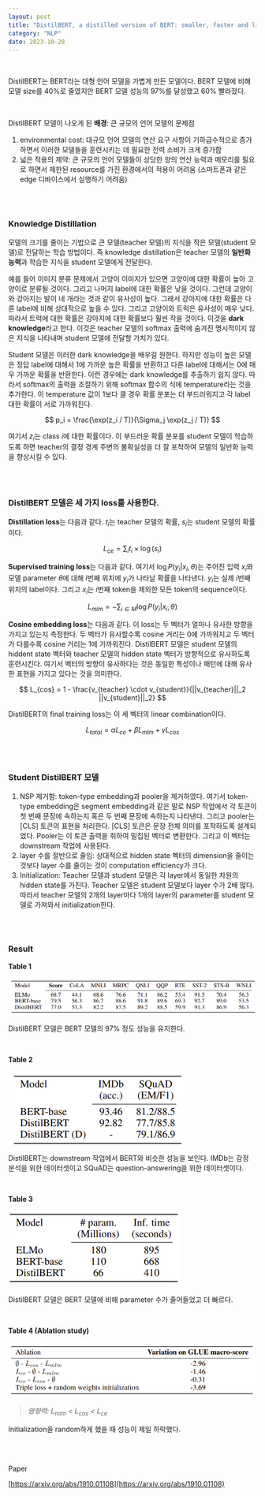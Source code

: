 ```yaml
---
layout: post
title: "DistilBERT, a distilled version of BERT: smaller, faster and lighter"
category: "NLP"
date: 2023-10-28
---
```


<br>

DistilBERT는 BERT라는 대형 언어 모델을 가볍게 만든 모델이다. BERT 모델에 비해 모델 size를 40%로 줄였지만 BERT 모델 성능의 97%를 달성했고 60% 빨라졌다.

<br>

DistilBERT 모델이 나오게 된 **배경**: 큰 규모의 언어 모델의 문제점

1. environmental cost: 대규모 언어 모델의 연산 요구 사항이 기하급수적으로 증가하면서 이러한 모델들을 훈련시키는 데 필요한 전력 소비가 크게 증가함
2. 넓은 적용의 제약: 큰 규모의 언어 모델들이 상당한 양의 연산 능력과 메모리를 필요로 하면서 제한된 resource를 가진 환경에서의 적용이 어려움 (스마트폰과 같은 edge 디바이스에서 실행하기 어려움)

<br>
<br>

### **Knowledge Distillation**

모델의 크기를 줄이는 기법으로 큰 모델(teacher 모델)의 지식을 작은 모델(student 모델)로 전달하는 학습 방법이다. 즉 knowledge distillation은 teacher 모델의 **일반화 능력**과 학습한 지식을 student 모델에게 전달한다.

예를 들어 이미지 분류 문제에서 고양이 이미지가 있으면 고양이에 대한 확률이 높아 고양이로 분류될 것이다. 그리고 나머지 label에 대한 확률은 낮을 것이다. 그런데 고양이와 강아지는 발이 네 개라는 것과 같이 유사성이 높다. 그래서 강아지에 대한 확률은 다른 label에 비해 상대적으로 높을 수 있다. 그리고 고양이와 트럭은 유사성이 매우 낮다. 따라서 트럭에 대한 확률은 강아지에 대한 확률보다 훨씬 작을 것이다. 이것을 **dark knowledge**라고 한다. 이것은 teacher 모델의 softmax 출력에 숨겨진 명시적이지 않은 지식을 나타내며 student 모델에 전달할 가치가 있다.

Student 모델은 이러한 dark knowledge을 배우길 원한다. 하지만 성능이 높은 모델은 정답 label에 대해서 1에 가까운 높은 확률을 반환하고 다른 label에 대해서는 0에 매우 가까운 확률을 반환한다. 이런 경우에는 dark knowledge를 추출하기 쉽지 않다. 따라서 softmax의 출력을 조절하기 위해 softmax 함수의 식에 temperature라는 것을 추가한다. 이 temperature 값이 1보다 클 경우 확률 분포는 더 부드러워지고 각 label 대한 확률이 서로 가까워진다.

$$
p_i = \frac{\exp(z_i / T)}{\Sigma_j \exp(z_j / T)}
$$

여기서 $z_i$는 class $i$에 대한 확률이다. 이 부드러운 확률 분포를 student 모델이 학습하도록 하면 teacher의 결정 경계 주변의 불확실성을 더 잘 포착하여 모델의 일반화 능력을 향상시킬 수 있다.

<br>
<br>

### DistilBERT 모델은 **세 가지 loss**를 사용한다.

**Distillation loss**는 다음과 같다. $t_i$는 teacher 모델의 확률, $s_i$는 student 모델의 확률이다.

$$
L_{ce} = \sum_i t_i \times \log(s_i)
$$

**Supervised training loss**는 다음과 같다. 여기서 $\log P(y_i \vert x_i, \theta)$는 주어진 입력 $x_i$와 모델 parameter $\theta$에 대해 $i$번째 위치에 $y_i$가 나타날 확률을 나타낸다. $y_i$는 실제 $i$번째 위치의 label이다. 그리고 $x_i$는 $i$번째 token을 제외한 모든 token의 sequence이다.

$$
L_{mlm} = - \sum_{i \in M} \log P(y_i | x_i, \theta)
$$

**Cosine embedding loss**는 다음과 같다. 이 loss는 두 벡터가 얼마나 유사한 방향을 가지고 있는지 측정한다. 두 벡터가 유사할수록 cosine 거리는 0에 가까워지고 두 벡터가 다를수록 cosine 거리는 1에 가까워진다. DistilBERT 모델은 student 모델의 hiddent state 벡터와 teacher 모델의 hidden state 벡터가 방향적으로 유사하도록 훈련시킨다. 여기서 벡터의 방향이 유사하다는 것은 동일한 특성이나 패턴에 대해 유사한 표현을 가지고 있다는 것을 의미한다.

$$
L_{cos} = 1 - \frac{v_{teacher} \cdot v_{student}}{||v_{teacher}||_2 ||v_{student}||_2}
$$

DistilBERT의 final training loss는 이 세 벡터의 linear combination이다.

$$
L_{total} = \alpha L_{ce} + \beta L_{mlm} + \gamma L_{cos} 
$$

<br>
<br>

### **Student DistilBERT 모델**

1. NSP 제거함: token-type embedding과 pooler을 제거하였다. 여기서 token-type embedding은 segment embedding과 같은 말로 NSP 작업에서 각 토큰이 첫 번째 문장에 속하는지 혹은 두 번째 문장에 속하는지 나타낸다. 그리고 pooler는 [CLS] 토큰의 표현을 처리한다. [CLS] 토큰은 문장 전체 의미를 포착하도록 설계되었다. Pooler는 이 토큰 출력을 취하여 밀집된 벡터로 변환한다. 그리고 이 벡터는 downstream 작업에 사용된다. 
2. layer 수를 절반으로 줄임: 상대적으로 hidden state 벡터의 dimension을 줄이는 것보다 layer 수를 줄이는 것이 computation efficiency가 크다.
3. Initialization: Teacher 모델과 student 모델은 각 layer에서 동일한 차원의 hidden state를 가진다. Teacher 모델은 student 모델보다 layer 수가 2배 많다. 따라서 teacher 모델의 2개의 layer마다 1개의 layer의 parameter를 student 모델로 가져와서 initialization한다.

<br>
<br>

### **Result**

**Table 1**

![Untitled](/assets/DistilBERT,%20a%20distilled%20version%20of%20BERT%20smaller,%20f%20180cc28f6f9645e399f49f1ee29899d3/Untitled.png)

DistilBERT 모델은 BERT 모델의 97% 정도 성능을 유지한다.

<br>

**Table 2**

<img src="/assets/DistilBERT,%20a%20distilled%20version%20of%20BERT%20smaller,%20f%20180cc28f6f9645e399f49f1ee29899d3/Untitled%201.png" alt="Untitled" class="center-image4">



DistilBERT는 downstream 작업에서 BERT와 비슷한 성능을 보인다. IMDb는 감정 분석을 위한 데이터셋이고 SQuAD는 question-answering을 위한 데이터셋이다.

<br>

**Table 3**

<img src="/assets/DistilBERT,%20a%20distilled%20version%20of%20BERT%20smaller,%20f%20180cc28f6f9645e399f49f1ee29899d3/Untitled%202.png" alt="Untitled" class="center-image4">



DistilBERT 모델은 BERT 모델에 비해 parameter 수가 줄어들었고 더 빠르다.

<br>

**Table 4 (Ablation study)**

<img src="/assets/DistilBERT,%20a%20distilled%20version%20of%20BERT%20smaller,%20f%20180cc28f6f9645e399f49f1ee29899d3/Untitled%203.png" alt="Untitled" class="center-image2">


> *영향력: $L_{mlm}$ < $L_{cos}$ < $L_{ce}$*

Initialization을 random하게 했을 때 성능이 제일 하락했다.

<br>
<br>

Paper

[https://arxiv.org/abs/1910.01108](https://arxiv.org/abs/1910.01108)